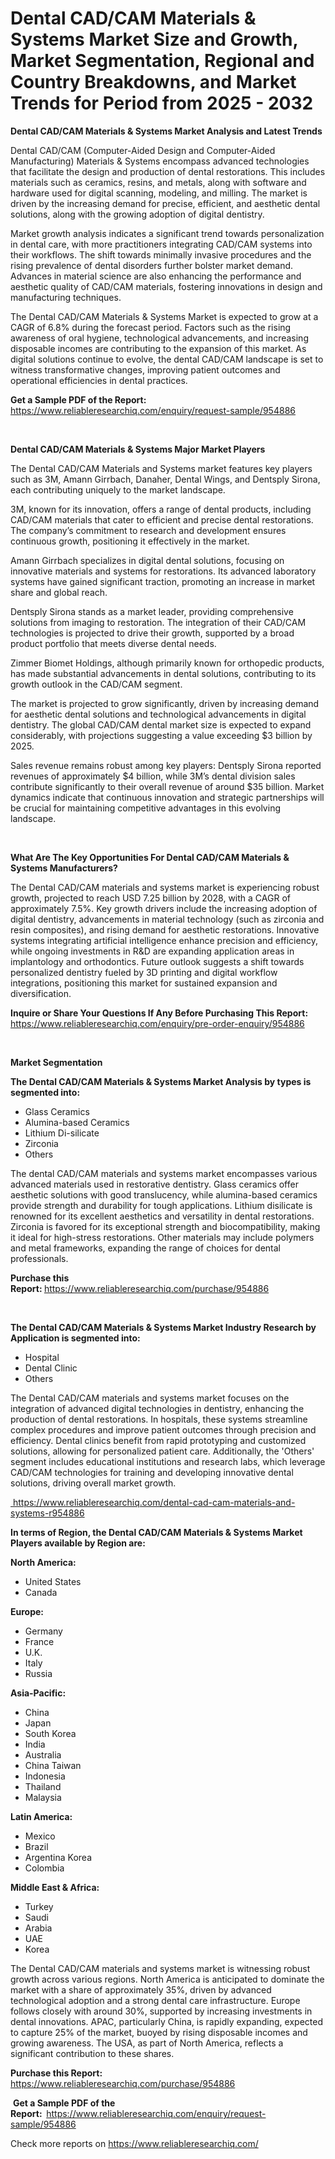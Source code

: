 <p><h1>Dental CAD/CAM Materials & Systems Market Size and Growth, Market Segmentation, Regional and Country Breakdowns, and Market Trends for Period from 2025 -  2032</h1></p><p><strong>Dental CAD/CAM Materials & Systems Market Analysis and Latest Trends</strong></p>
<p><p>Dental CAD/CAM (Computer-Aided Design and Computer-Aided Manufacturing) Materials & Systems encompass advanced technologies that facilitate the design and production of dental restorations. This includes materials such as ceramics, resins, and metals, along with software and hardware used for digital scanning, modeling, and milling. The market is driven by the increasing demand for precise, efficient, and aesthetic dental solutions, along with the growing adoption of digital dentistry.</p><p>Market growth analysis indicates a significant trend towards personalization in dental care, with more practitioners integrating CAD/CAM systems into their workflows. The shift towards minimally invasive procedures and the rising prevalence of dental disorders further bolster market demand. Advances in material science are also enhancing the performance and aesthetic quality of CAD/CAM materials, fostering innovations in design and manufacturing techniques.</p><p>The Dental CAD/CAM Materials & Systems Market is expected to grow at a CAGR of 6.8% during the forecast period. Factors such as the rising awareness of oral hygiene, technological advancements, and increasing disposable incomes are contributing to the expansion of this market. As digital solutions continue to evolve, the dental CAD/CAM landscape is set to witness transformative changes, improving patient outcomes and operational efficiencies in dental practices.</p></p>
<p><strong>Get a Sample PDF of the Report:&nbsp;</strong> <a href="https://www.reliableresearchiq.com/enquiry/request-sample/954886?utm_campaign=1129&utm_medium=2&utm_source=Github&utm_content=ia&utm_term=03032025&utm_id=dental-cadcam-materials-systems">https://www.reliableresearchiq.com/enquiry/request-sample/954886</a></p>
<p>&nbsp;</p>
<p><strong>Dental CAD/CAM Materials & Systems Major Market Players</strong></p>
<p><p>The Dental CAD/CAM Materials and Systems market features key players such as 3M, Amann Girrbach, Danaher, Dental Wings, and Dentsply Sirona, each contributing uniquely to the market landscape. </p><p>3M, known for its innovation, offers a range of dental products, including CAD/CAM materials that cater to efficient and precise dental restorations. The company’s commitment to research and development ensures continuous growth, positioning it effectively in the market.</p><p>Amann Girrbach specializes in digital dental solutions, focusing on innovative materials and systems for restorations. Its advanced laboratory systems have gained significant traction, promoting an increase in market share and global reach.</p><p>Dentsply Sirona stands as a market leader, providing comprehensive solutions from imaging to restoration. The integration of their CAD/CAM technologies is projected to drive their growth, supported by a broad product portfolio that meets diverse dental needs.</p><p>Zimmer Biomet Holdings, although primarily known for orthopedic products, has made substantial advancements in dental solutions, contributing to its growth outlook in the CAD/CAM segment. </p><p>The market is projected to grow significantly, driven by increasing demand for aesthetic dental solutions and technological advancements in digital dentistry. The global CAD/CAM dental market size is expected to expand considerably, with projections suggesting a value exceeding $3 billion by 2025.</p><p>Sales revenue remains robust among key players: Dentsply Sirona reported revenues of approximately $4 billion, while 3M’s dental division sales contribute significantly to their overall revenue of around $35 billion. Market dynamics indicate that continuous innovation and strategic partnerships will be crucial for maintaining competitive advantages in this evolving landscape.</p></p>
<p>&nbsp;</p>
<p><strong>What Are The Key Opportunities For Dental CAD/CAM Materials & Systems Manufacturers?</strong></p>
<p><p>The Dental CAD/CAM materials and systems market is experiencing robust growth, projected to reach USD 7.25 billion by 2028, with a CAGR of approximately 7.5%. Key growth drivers include the increasing adoption of digital dentistry, advancements in material technology (such as zirconia and resin composites), and rising demand for aesthetic restorations. Innovative systems integrating artificial intelligence enhance precision and efficiency, while ongoing investments in R&D are expanding application areas in implantology and orthodontics. Future outlook suggests a shift towards personalized dentistry fueled by 3D printing and digital workflow integrations, positioning this market for sustained expansion and diversification.</p></p>
<p><strong>Inquire or Share Your Questions If Any Before Purchasing This Report:</strong> <a href="https://www.reliableresearchiq.com/enquiry/pre-order-enquiry/954886?utm_campaign=1129&utm_medium=2&utm_source=Github&utm_content=ia&utm_term=03032025&utm_id=dental-cadcam-materials-systems">https://www.reliableresearchiq.com/enquiry/pre-order-enquiry/954886</a></p>
<p>&nbsp;</p>
<p><strong>Market Segmentation</strong></p>
<p><strong>The Dental CAD/CAM Materials & Systems Market Analysis by types is segmented into:</strong></p>
<p><ul><li>Glass Ceramics</li><li>Alumina-based Ceramics</li><li>Lithium Di-silicate</li><li>Zirconia</li><li>Others</li></ul></p>
<p><p>The dental CAD/CAM materials and systems market encompasses various advanced materials used in restorative dentistry. Glass ceramics offer aesthetic solutions with good translucency, while alumina-based ceramics provide strength and durability for tough applications. Lithium disilicate is renowned for its excellent aesthetics and versatility in dental restorations. Zirconia is favored for its exceptional strength and biocompatibility, making it ideal for high-stress restorations. Other materials may include polymers and metal frameworks, expanding the range of choices for dental professionals.</p></p>
<p><strong>Purchase this Report:&nbsp;</strong><a href="https://www.reliableresearchiq.com/purchase/954886?utm_campaign=1129&utm_medium=2&utm_source=Github&utm_content=ia&utm_term=03032025&utm_id=dental-cadcam-materials-systems">https://www.reliableresearchiq.com/purchase/954886</a></p>
<p>&nbsp;</p>
<p><strong>The Dental CAD/CAM Materials & Systems Market Industry Research by Application is segmented into:</strong></p>
<p><ul><li>Hospital</li><li>Dental Clinic</li><li>Others</li></ul></p>
<p><p>The Dental CAD/CAM materials and systems market focuses on the integration of advanced digital technologies in dentistry, enhancing the production of dental restorations. In hospitals, these systems streamline complex procedures and improve patient outcomes through precision and efficiency. Dental clinics benefit from rapid prototyping and customized solutions, allowing for personalized patient care. Additionally, the 'Others' segment includes educational institutions and research labs, which leverage CAD/CAM technologies for training and developing innovative dental solutions, driving overall market growth.</p></p>
<p><a href="https://www.reliableresearchiq.com/dental-cad-cam-materials-and-systems-r954886?utm_campaign=1129&utm_medium=2&utm_source=Github&utm_content=ia&utm_term=03032025&utm_id=dental-cadcam-materials-systems">&nbsp;https://www.reliableresearchiq.com/dental-cad-cam-materials-and-systems-r954886</a></p>
<p><strong>In terms of Region, the Dental CAD/CAM Materials & Systems Market Players available by Region are:</strong></p>
<p>
    <p> <strong> North America: </strong>
        <ul>
            <li>United States</li>
            <li>Canada</li>
        </ul>
        </p> 
    <p> <strong> Europe: </strong>
        <ul>
            <li>Germany</li>
            <li>France</li>
            <li>U.K.</li>
            <li>Italy</li>
            <li>Russia</li>
        </ul>
        </p> 
    <p> <strong> Asia-Pacific: </strong>
        <ul>
            <li>China</li>
            <li>Japan</li>
            <li>South Korea</li>
            <li>India</li>
            <li>Australia</li>
            <li>China Taiwan</li>
            <li>Indonesia</li>
            <li>Thailand</li>
            <li>Malaysia</li>
        </ul>
        </p> 
    <p> <strong> Latin America: </strong>
        <ul>
            <li>Mexico</li>
            <li>Brazil</li>
            <li>Argentina Korea</li>
            <li>Colombia</li>
        </ul>
        </p> 
    <p> <strong> Middle East & Africa: </strong>
        <ul>
            <li>Turkey</li>
            <li>Saudi</li>
            <li>Arabia</li>
            <li>UAE</li>
            <li>Korea</li>
        </ul>
    </p>
    </p>
<p><p>The Dental CAD/CAM materials and systems market is witnessing robust growth across various regions. North America is anticipated to dominate the market with a share of approximately 35%, driven by advanced technological adoption and a strong dental care infrastructure. Europe follows closely with around 30%, supported by increasing investments in dental innovations. APAC, particularly China, is rapidly expanding, expected to capture 25% of the market, buoyed by rising disposable incomes and growing awareness. The USA, as part of North America, reflects a significant contribution to these shares.</p></p>
<p><strong>Purchase this Report: </strong><a href="https://www.reliableresearchiq.com/purchase/954886?utm_campaign=1129&utm_medium=2&utm_source=Github&utm_content=ia&utm_term=03032025&utm_id=dental-cadcam-materials-systems">https://www.reliableresearchiq.com/purchase/954886</a></p>
<p>&nbsp;<strong>Get a Sample PDF of the Report:&nbsp;&nbsp;</strong><a href="https://www.reliableresearchiq.com/enquiry/request-sample/954886?utm_campaign=1129&utm_medium=2&utm_source=Github&utm_content=ia&utm_term=03032025&utm_id=dental-cadcam-materials-systems">https://www.reliableresearchiq.com/enquiry/request-sample/954886</a></p>
<p><strong></strong></p>
<p>Check more reports on <a href="https://www.reliableresearchiq.com/?utm_campaign=1129&utm_medium=2&utm_source=Github&utm_content=ia&utm_term=03032025&utm_id=dental-cadcam-materials-systems">https://www.reliableresearchiq.com/</a></p>